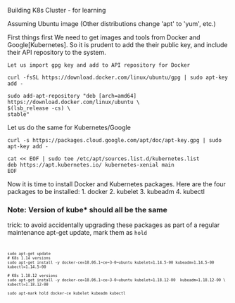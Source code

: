Building K8s Cluster - for learning 


Assuming Ubuntu image (Other distributions change 'apt' to 'yum', etc.)

First things first
	We need to get images and tools from Docker and Google[Kubernetes]. So it is prudent to add the their public key, and include their API repository to the system. 

	Let us import gpg key and add to API repository for Docker
```
curl -fsSL https://download.docker.com/linux/ubuntu/gpg | sudo apt-key add -
```

```
sudo add-apt-repository "deb [arch=amd64] https://download.docker.com/linux/ubuntu \
$(lsb_release -cs) \
stable"
```

Let us do the same for Kubernetes/Google 

```
curl -s https://packages.cloud.google.com/apt/doc/apt-key.gpg | sudo apt-key add -

cat << EOF | sudo tee /etc/apt/sources.list.d/kubernetes.list
deb https://apt.kubernetes.io/ kubernetes-xenial main
EOF
```

Now it is time to install Docker and Kubernetes packages. Here are the four packages to be installed:
	1. docker 
	2. kubelet 
	3. kubeadm 
	4. kubectl 

### Note: Version of kube* should all be the same 

trick: to avoid accidentally upgrading these packages as part of a regular maintenance apt-get update, mark them as <code>hold<code>

```
sudo apt-get update
# K8s 1.14 versions
sudo apt-get install -y docker-ce=18.06.1~ce~3-0~ubuntu kubelet=1.14.5-00 kubeadm=1.14.5-00 kubectl=1.14.5-00

# K8s 1.18.12 versions 
sudo apt-get install -y docker-ce=18.06.1~ce~3-0~ubuntu kubelet=1.18.12-00  kubeadm=1.18.12-00 \ 
kubectl=1.18.12-00

sudo apt-mark hold docker-ce kubelet kubeadm kubectl
```
